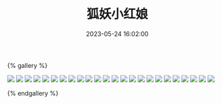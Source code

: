 ﻿---
title: 狐妖小红娘
date: 2023-05-24 16:02:00
comments: false
---

{% gallery %}

![](https://fastly.jsdelivr.net/gh/1405720461/images@master/Fox_Spirit_Matchmaker/1.avif)
![](https://fastly.jsdelivr.net/gh/1405720461/images@master/Fox_Spirit_Matchmaker/2.avif)
![](https://fastly.jsdelivr.net/gh/1405720461/images@master/Fox_Spirit_Matchmaker/3.avif)
![](https://fastly.jsdelivr.net/gh/1405720461/images@master/Fox_Spirit_Matchmaker/4.avif)
![](https://fastly.jsdelivr.net/gh/1405720461/images@master/Fox_Spirit_Matchmaker/5.avif)
![](https://fastly.jsdelivr.net/gh/1405720461/images@master/Fox_Spirit_Matchmaker/6.avif)
![](https://fastly.jsdelivr.net/gh/1405720461/images@master/Fox_Spirit_Matchmaker/7.avif)
![](https://fastly.jsdelivr.net/gh/1405720461/images@master/Fox_Spirit_Matchmaker/8.avif)
![](https://fastly.jsdelivr.net/gh/1405720461/images@master/Fox_Spirit_Matchmaker/9.avif)
![](https://fastly.jsdelivr.net/gh/1405720461/images@master/Fox_Spirit_Matchmaker/10.avif)
![](https://fastly.jsdelivr.net/gh/1405720461/images@master/Fox_Spirit_Matchmaker/11.avif)
![](https://fastly.jsdelivr.net/gh/1405720461/images@master/Fox_Spirit_Matchmaker/12.avif)
![](https://fastly.jsdelivr.net/gh/1405720461/images@master/Fox_Spirit_Matchmaker/13.avif)
![](https://fastly.jsdelivr.net/gh/1405720461/images@master/Fox_Spirit_Matchmaker/14.avif)
![](https://fastly.jsdelivr.net/gh/1405720461/images@master/Fox_Spirit_Matchmaker/15.avif)
![](https://fastly.jsdelivr.net/gh/1405720461/images@master/Fox_Spirit_Matchmaker/16.avif)
![](https://fastly.jsdelivr.net/gh/1405720461/images@master/Fox_Spirit_Matchmaker/17.avif)
![](https://fastly.jsdelivr.net/gh/1405720461/images@master/Fox_Spirit_Matchmaker/18.avif)
![](https://fastly.jsdelivr.net/gh/1405720461/images@master/Fox_Spirit_Matchmaker/19.avif)
![](https://fastly.jsdelivr.net/gh/1405720461/images@master/Fox_Spirit_Matchmaker/20.avif)
![](https://fastly.jsdelivr.net/gh/1405720461/images@master/Fox_Spirit_Matchmaker/21.avif)
![](https://fastly.jsdelivr.net/gh/1405720461/images@master/Fox_Spirit_Matchmaker/22.avif)
![](https://fastly.jsdelivr.net/gh/1405720461/images@master/Fox_Spirit_Matchmaker/23.avif)
![](https://fastly.jsdelivr.net/gh/1405720461/images@master/Fox_Spirit_Matchmaker/24.avif)


{% endgallery %}
